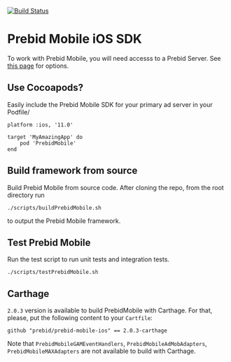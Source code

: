 [![Build Status](https://api.travis-ci.org/prebid/prebid-mobile-ios.svg?branch=master)](https://travis-ci.org/prebid/prebid-mobile-ios)

# Prebid Mobile iOS SDK

To work with Prebid Mobile, you will need accesss to a Prebid Server. See [this page](http://prebid.org/prebid-mobile/prebid-mobile-pbs.html) for options.

## Use Cocoapods?

Easily include the Prebid Mobile SDK for your primary ad server in your Podfile/

```
platform :ios, '11.0'

target 'MyAmazingApp' do 
    pod 'PrebidMobile'
end
```

## Build framework from source

Build Prebid Mobile from source code. After cloning the repo, from the root directory run

```
./scripts/buildPrebidMobile.sh
```

to output the Prebid Mobile framework.


## Test Prebid Mobile

Run the test script to run unit tests and integration tests.

```
./scripts/testPrebidMobile.sh
```


## Carthage

`2.0.3` version is available to build PrebidMobile with Carthage. For that, please, put the following content to your `Cartfile`:

```
github "prebid/prebid-mobile-ios" == 2.0.3-carthage
```
Note that `PrebidMobileGAMEventHandlers`, `PrebidMobileAdMobAdapters`, `PrebidMobileMAXAdapters` are not available to build with Carthage.
